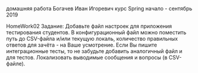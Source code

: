 домашняя работа
Богачев Иван Игоревич
курс Spring
начало - сентябрь 2019

HomeWork02
Задание: Добавьте файл настроек для приложения тестирования студентов. В конфигурационный файл можно поместить путь до CSV-файла и/или текущую локаль, количество правильных ответов для зачёта - на Ваше усмотрение. Если Вы пишите интеграционные тесты, то не забудьте добавить аналогичный файл и для тестов. Локализовать выводимые сообщения и вопросы (в CSV-файле).
